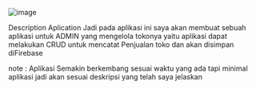 ![image](https://github.com/MuhDavin213/App_TheElektronik/assets/114916198/7aa97c21-8f30-4af8-87ab-9158e9a7ebf8)


Description Aplication
Jadi pada aplikasi ini saya akan membuat sebuah aplikasi untuk ADMIN yang mengelola tokonya yaitu aplikasi dapat melakukan CRUD untuk mencatat Penjualan toko dan akan disimpan diFirebase

note : Aplikasi Semakin berkembang sesuai waktu yang ada tapi minimal aplikasi jadi akan sesuai deskripsi yang telah saya jelaskan 
